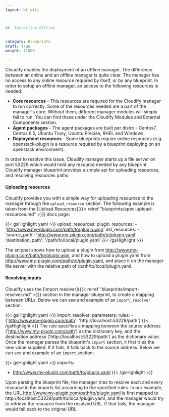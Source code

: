 ```yaml
---
layout: bt_wiki



##  Installing Offline


category: Blueprints
draft: true
weight: 11000

---
```

Cloudify enables the deployment of an offline manager. The difference between an online and an offline manager is quite clear.
The manager has no access to any online resource required by itself, or by any blueprint. In order to setup an offline manager, an access to the following resources is needed:

- **Core resources** - This resources are required for the Cloudify manager to run correctly. Some of the resources needed are a part of the manager's core. Without them, different manager modules will simply fail to run. You can find these under the Cloudify Modules and External Components section. 
- **Agent packages** - The agent packages are built per distro - Centos7, Centos 6.5, Ubuntu Trusy, Ubuntu Precise, RHEL and Windows.
- **Deployment resources** - Some blueprints require online resources (e.g. openstack-plugin is a resource required by a blueprint deploying on an openstack environment).

In order to resolve this issue, Cloudify manager starts up a file server on port 53229 which would hold any resource needed by any blueprint.
Cloudify manager blueprint provides a simple api for uploading resources, and resolving resources paths:

<a id="uploading-resources"></a>
#### Uploading resources 
Cloudify provides you with a simple way for uploading resources to the manager through the `upload_resource` section. 
The following example is taken from the [Upload Resources]({{< relref "blueprints/spec-upload-resources.md" >}}) docs page:

{{< gsHighlight  yaml  >}}
upload_resources:
    plugin_resources: 
     - 'http://www.my-plugin.com/path/to/plugin.wgn'
    dsl_resources: 
     - 'source_path': 'http://www.my-plugin.com/path/to/plugin.yaml'
       'destination_path': '/path/to/local/plugin.yaml'
{{< /gsHighlight >}}

The snippet shows how to upload a plugin from http://www.my-plugin.com/path/to/plugin.wgn, and how to upload a plugin.yaml from
http://www.my-plugin.com/path/to/plugin.yaml, and place it on the manager file server with the relative path of /path/to/local/plugin.yaml.

<a id="resolving-inputs"></a>
#### Resolving inputs 
Cloudify uses the [Import resolver]({{< relref "blueprints/import-resolver.md" >}}) section in the manager blueprint, to create a mapping between URLs.
Below we can see and example of an `import_resolver` section: 

 {{< gsHighlight  yaml  >}}
 import_resolver:
   parameters:
     rules:
     - {'http://www.my-plugin.com/path': 'http://localhost:53229/path'}
 {{< /gsHighlight >}}
The rule specifies a mapping between the source address ('http://www.my-plugin.com/path') as the dictionary key, and the destination address ('http://localhost:53229/path') as the dictionary value.
Once the manager parses the blueprint's `import` section, it first tries the new value supplied. If it fails, it falls back to the source address. 
Below we can see and example of an `import` section: 

{{< gsHighlight  yaml  >}}
imports:
  - http://www.my-plugin.com/path/to/plugin.yaml
{{< /gsHighlight >}}

Upon parsing the blueprint file, the manager tries to resolve each and every resource in the imports list according to the specified rules. In our example, the 
URL http://www.my-plugin.com/path/to/plugin.yaml is first mapped to http://localhost:53229/path/to/local/plugin.yaml, and the manager would try to retrieve 
the resource from the resolved URL. If that fails, the manager would fall back to the original URL.
